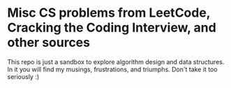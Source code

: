 
# Misc CS problems from LeetCode, Cracking the Coding Interview, and other sources

This repo is just a sandbox to explore algorithm design and data structures. In it you will find my musings, frustrations, and triumphs. Don't take it too seriously :)
